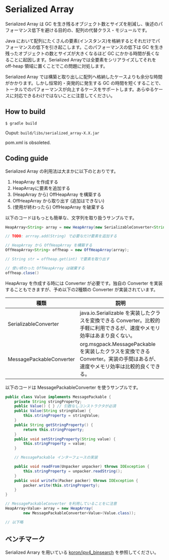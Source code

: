 # Serialized Array

Serialized Array は GC を生き残るオブジェクト数とサイズを削減し、後述のパフォーマンス低下を避ける目的の、配列の代替クラス・モジュールです。

Java において配列にたくさんの要素(インスタンス)を格納するとそれだけでパフォーマンスの低下を引き起こします。このパフォーマンスの低下は GC を生き残ったオブジェクトの数とサイズが大きくなるほど GC にかかる時間が長くなることに起因します。Serialized Arrayでは全要素をシリアライズしてそれを off-heap 領域に置くことでこの問題に対処します。

Serialized Array では構築と取り出しに配列へ格納したケースよりも余分な時間がかかります。しかし恒常的・突発的に発生する GC の時間を短くすることで、トータルでのパフォーマンスが向上するケースをサポートします。あらゆるケースに対応できるわけではないことに注意してください。

## How to build

    $ gradle build

Ouput: `build/libs/serialized_array-X.X.jar`

pom.xml is obsoleted.

## Coding guide

Serialized Array の利用法は大まかに以下のとおりです。

1.  HeapArray を作成する
2.  HeapArrayに要素を追加する
3.  (HeapArray から) OffHeapArray を構築する
4.  OffHeapArray から取り出す (追加はできない)
5.  (使用が終わったら) OffHeapArray を破棄する

以下のコードはもっとも簡単な、文字列を取り扱うサンプルです。

```java
HeapArray<String> array = new HeapArray(new SerializableConverter<String>());

// TODO: arrray.add(String) で必要なだけ要素を追加する

// HeapArray から OffHeapArray を構築する
OffHeapArray<String> offheap = new OffHeapArray(array);

// String str = offheap.get(int) で要素を取り出す

// 使い終わった OffHeapArray は破棄する
offheap.close()
```

HeapArray を作成する時には Converter が必要です。独自の Converter を実装することもできますが、予め以下の2種類の Converter が実装されています。

種類                     | 説明
-------------------------|------
SerializableConverter    | java.io.Serializable を実装したクラスを変換できる Converter。比較的手軽に利用できるが、速度やメモリ効率はあまり良くない。
MessagePackableConverter | org.msgpack.MessagePackable を実装したクラスを変換できる Converter。実装の手間はあるが、速度やメモリ効率は比較的良くできる。

以下のコードは MessagePackableConverter を使うサンプルです。

```java
public class Value implements MessagePackable {
    private String stringProperty;
    public Value() { } // 引数なしコンストラクタが必須
    public Value(String stringValue) {
        this.stringProperty = stringValue;
    }
    public String getStringProperty() {
        return this.stringProperty;
    }
    public void setStringProperty(String value) {
        this.stringProperty = value;
    }

    // MessagePackable インターフェースの実装

    public void readFrom(Unpacker unpacker) throws IOException {
        this.stringProperty = unpacker.readString();
    }
    public void writeTo(Packer packer) throws IOException {
        packer.write(this.stringProperty);
    }
}

// MessagePackableConverter を利用していることをに注意
HeapArray<Value> array = new HeapArray(
        new MessagePackableConverter<Value>(Value.class));

// 以下略
```

## ベンチマーク

Serialized Arrary を用いている [koron/ipv4\_binsearch](https://github.com/koron/ipv4_binsearch#%E3%83%99%E3%83%B3%E3%83%81%E3%83%9E%E3%83%BC%E3%82%AF) を参照してください。
